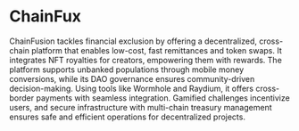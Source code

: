 # ChainFux
ChainFusion tackles financial exclusion by offering a decentralized, cross-chain platform that enables low-cost, fast remittances and token swaps. It integrates NFT royalties for creators, empowering them with rewards. The platform supports unbanked populations through mobile money conversions, while its DAO governance ensures community-driven decision-making. Using tools like Wormhole and Raydium, it offers cross-border payments with seamless integration. Gamified challenges incentivize users, and secure infrastructure with multi-chain treasury management ensures safe and efficient operations for decentralized projects.
